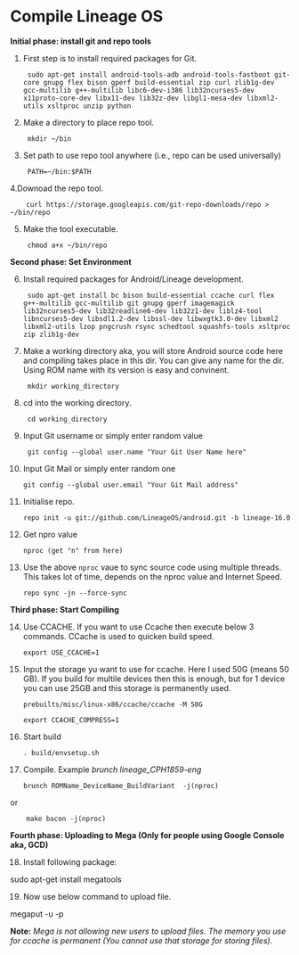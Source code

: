 # Compile Lineage OS

**Initial phase: install git and repo tools**

1. First step is to install required packages for Git.

        sudo apt-get install android-tools-adb android-tools-fastboot git-core gnupg flex bison gperf build-essential zip curl zlib1g-dev gcc-multilib g++-multilib libc6-dev-i386 lib32ncurses5-dev x11proto-core-dev libx11-dev lib32z-dev libgl1-mesa-dev libxml2-utils xsltproc unzip python

2. Make a directory to place repo tool.

        mkdir ~/bin

3. Set path to use repo tool anywhere (i.e., repo can be used universally)

        PATH=~/bin:$PATH

4.Downoad the repo tool.

        curl https://storage.googleapis.com/git-repo-downloads/repo > ~/bin/repo

5. Make the tool executable.

        chmod a+x ~/bin/repo

**Second phase: Set Environment**

6. Install required packages for Android/Lineage development.

        sudo apt-get install bc bison build-essential ccache curl flex g++-multilib gcc-multilib git gnupg gperf imagemagick lib32ncurses5-dev lib32readline6-dev lib32z1-dev liblz4-tool libncurses5-dev libsdl1.2-dev libssl-dev libwxgtk3.0-dev libxml2 libxml2-utils lzop pngcrush rsync schedtool squashfs-tools xsltproc zip zlib1g-dev

7. Make a working directory aka, you will store Android source code here and compiling takes place in this dir. You can give any name for the dir. Using ROM name with its version is easy and convinent.

        mkdir working_directory

8. cd into the working directory.

        cd working_directory

9. Input Git username or simply enter random value

        git config --global user.name "Your Git User Name here"

10. Input Git Mail or simply enter random one

        git config --global user.email "Your Git Mail address"

11. Initialise repo.

        repo init -u git://github.com/LineageOS/android.git -b lineage-16.0

12. Get npro value

        nproc (get "n" from here)

13. Use the above ```nproc``` vaue to sync source code using multiple threads. This takes lot of time, depends on the nproc value and Internet Speed.

        repo sync -jn --force-sync

**Third phase: Start Compiling**

14. Use CCACHE. If you want to use Ccache then execute below 3 commands. CCache is used to quicken build speed.

        export USE_CCACHE=1

15. Input the storage yu want to use for ccache. Here I used 50G (means 50 GB). If you build for multile devices then this is enough, but for 1 device you can use 25GB and this storage is permanently used.

        prebuilts/misc/linux-x86/ccache/ccache -M 50G
        
        export CCACHE_COMPRESS=1

16. Start build

        . build/envsetup.sh

17. Compile. Example *brunch lineage_CPH1859-eng*

        brunch ROMName_DeviceName_BuildVariant  -j(nproc)

or

        make bacon -j(nproc)

**Fourth phase: Uploading to Mega (Only for people using Google Console aka, GCD)**

18. Install following package:

  sudo apt-get install megatools
  
19. Now use below command to upload file.

  megaput <file> -u <username> -p <password>

**Note:** *Mega is not allowing new users to upload files. The memory you use for ccache is permanent (You cannot use that storage for storing files).*
